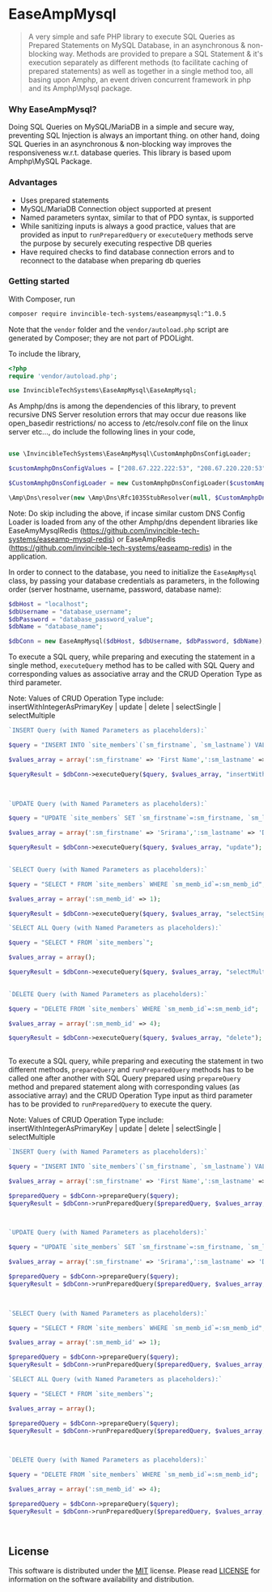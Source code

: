 # EaseAmpMysql
> A very simple and safe PHP library to execute SQL Queries as Prepared Statements on MySQL Database, in an asynchronous & non-blocking way. Methods are provided to prepare a SQL Statement & it's execution separately as different methods (to facilitate caching of prepared statements) as well as together in a single method too, all basing upon Amphp, an event driven concurrent framework in php and its Amphp\Mysql package.

### Why EaseAmpMysql?
Doing SQL Queries on MySQL/MariaDB in a simple and secure way, preventing SQL Injection is always an important thing. on other hand, doing SQL Queries in an asynchronous & non-blocking way improves the responsiveness w.r.t. database queries. This library is based upom Amphp\MySQL Package.

### Advantages
- Uses prepared statements
- MySQL/MariaDB Connection object supported at present
- Named parameters syntax, similar to that of PDO syntax, is supported
- While sanitizing inputs is always a good practice, values that are provided as input to `runPreparedQuery` or `executeQuery` methods serve the purpose by securely executing respective DB queries
- Have required checks to find database connection errors and to reconnect to the database when preparing db queries

### Getting started
With Composer, run

```sh
composer require invincible-tech-systems/easeampmysql:^1.0.5
```

Note that the `vendor` folder and the `vendor/autoload.php` script are generated by Composer; they are not part of PDOLight.

To include the library,

```php
<?php
require 'vendor/autoload.php';

use InvincibleTechSystems\EaseAmpMysql\EaseAmpMysql;
```

As Amphp/dns is among the dependencies of this library, to prevent recursive DNS Server resolution errors that may occur due reasons like open_basedir restrictions/ no access to /etc/resolv.conf file on the linux server etc..., do include the following lines in your code,

```php

use \InvincibleTechSystems\EaseAmpMysql\CustomAmphpDnsConfigLoader;

$customAmphpDnsConfigValues = ["208.67.222.222:53", "208.67.220.220:53","8.8.8.8:53","[2001:4860:4860::8888]:53"];

$CustomAmphpDnsConfigLoader = new CustomAmphpDnsConfigLoader($customAmphpDnsConfigValues, 5000, 3);

\Amp\Dns\resolver(new \Amp\Dns\Rfc1035StubResolver(null, $CustomAmphpDnsConfigLoader));

```

Note: Do skip including the above, if incase similar custom DNS Config Loader is loaded from any of the other Amphp/dns dependent libraries like EaseAmyMysqlRedis (https://github.com/invincible-tech-systems/easeamp-mysql-redis) or EaseAmpRedis (https://github.com/invincible-tech-systems/easeamp-redis) in the application.

In order to connect to the database, you need to initialize the `EaseAmpMysql` class, by passing your database credentials as parameters, in the following order (server hostname, username, password, database name):

```php
$dbHost = "localhost";
$dbUsername = "database_username";
$dbPassword = "database_password_value";
$dbName = "database_name";

$dbConn = new EaseAmpMysql($dbHost, $dbUsername, $dbPassword, $dbName);
```

To execute a SQL query, while preparing and executing the statement in a single method, `executeQuery` method has to be called with SQL Query and corresponding values as associative array and the CRUD Operation Type as third parameter.

Note: Values of CRUD Operation Type include: insertWithIntegerAsPrimaryKey | update | delete | selectSingle | selectMultiple

```php
`INSERT Query (with Named Parameters as placeholders):`

$query = "INSERT INTO `site_members`(`sm_firstname`, `sm_lastname`) VALUES (:sm_firstname,:sm_lastname)";

$values_array = array(':sm_firstname' => 'First Name',':sm_lastname' => 'Last Name');

$queryResult = $dbConn->executeQuery($query, $values_array, "insertWithIntegerAsPrimaryKey");

	
```

```php
`UPDATE Query (with Named Parameters as placeholders):`

$query = "UPDATE `site_members` SET `sm_firstname`=:sm_firstname, `sm_lastname`=:sm_lastname WHERE `sm_memb_id`=:sm_memb_id";

$values_array = array(':sm_firstname' => 'Srirama',':sm_lastname' => 'D',':sm_memb_id' => 2);

$queryResult = $dbConn->executeQuery($query, $values_array, "update");
	
```

```php
`SELECT Query (with Named Parameters as placeholders):`

$query = "SELECT * FROM `site_members` WHERE `sm_memb_id`=:sm_memb_id";

$values_array = array(':sm_memb_id' => 1);

$queryResult = $dbConn->executeQuery($query, $values_array, "selectSingle");

```

```php
`SELECT ALL Query (with Named Parameters as placeholders):`

$query = "SELECT * FROM `site_members`";

$values_array = array();

$queryResult = $dbConn->executeQuery($query, $values_array, "selectMultiple");
	
```

```php
`DELETE Query (with Named Parameters as placeholders):`

$query = "DELETE FROM `site_members` WHERE `sm_memb_id`=:sm_memb_id";

$values_array = array(':sm_memb_id' => 4);

$queryResult = $dbConn->executeQuery($query, $values_array, "delete");
	
```

To execute a SQL query, while preparing and executing the statement in two different methods, `prepareQuery` and `runPreparedQuery` methods has to be called one after another with SQL Query prepared using `prepareQuery` method and prepared statement along with corresponding values (as associative array) and the CRUD Operation Type input as third parameter has to be provided to `runPreparedQuery` to execute the query.

Note: Values of CRUD Operation Type include: insertWithIntegerAsPrimaryKey | update | delete | selectSingle | selectMultiple

```php
`INSERT Query (with Named Parameters as placeholders):`

$query = "INSERT INTO `site_members`(`sm_firstname`, `sm_lastname`) VALUES (:sm_firstname,:sm_lastname)";

$values_array = array(':sm_firstname' => 'First Name',':sm_lastname' => 'Last Name');

$preparedQuery = $dbConn->prepareQuery($query);
$queryResult = $dbConn->runPreparedQuery($preparedQuery, $values_array, "insertWithIntegerAsPrimaryKey");

	
```

```php
`UPDATE Query (with Named Parameters as placeholders):`

$query = "UPDATE `site_members` SET `sm_firstname`=:sm_firstname, `sm_lastname`=:sm_lastname WHERE `sm_memb_id`=:sm_memb_id";

$values_array = array(':sm_firstname' => 'Srirama',':sm_lastname' => 'D',':sm_memb_id' => 2);

$preparedQuery = $dbConn->prepareQuery($query);
$queryResult = $dbConn->runPreparedQuery($preparedQuery, $values_array, "update");

	
```

```php
`SELECT Query (with Named Parameters as placeholders):`

$query = "SELECT * FROM `site_members` WHERE `sm_memb_id`=:sm_memb_id";

$values_array = array(':sm_memb_id' => 1);

$preparedQuery = $dbConn->prepareQuery($query);
$queryResult = $dbConn->runPreparedQuery($preparedQuery, $values_array, "selectSingle");


```

```php
`SELECT ALL Query (with Named Parameters as placeholders):`

$query = "SELECT * FROM `site_members`";

$values_array = array();

$preparedQuery = $dbConn->prepareQuery($query);
$queryResult = $dbConn->runPreparedQuery($preparedQuery, $values_array, "selectMultiple");

	
```

```php
`DELETE Query (with Named Parameters as placeholders):`

$query = "DELETE FROM `site_members` WHERE `sm_memb_id`=:sm_memb_id";

$values_array = array(':sm_memb_id' => 4);

$preparedQuery = $dbConn->prepareQuery($query);
$queryResult = $dbConn->runPreparedQuery($preparedQuery, $values_array, "delete");

	
```

## License
This software is distributed under the [MIT](https://opensource.org/licenses/MIT) license. Please read [LICENSE](https://github.com/easeappphp/PDOLight/blob/main/LICENSE) for information on the software availability and distribution.
